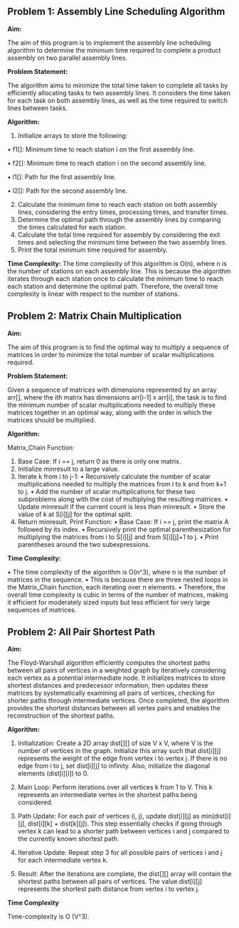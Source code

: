 ## Problem 1: Assembly Line Scheduling Algorithm

__Aim:__  

The aim of this program is to implement the assembly line scheduling algorithm to determine the minimum time required to complete a product assembly on two parallel assembly lines.

__Problem Statement:__

The algorithm aims to minimize the total time taken to complete all tasks by efficiently allocating tasks to two assembly lines. It considers the time taken for each task on both assembly lines, as well as the time required to switch lines between tasks.

__Algorithm:__
1.	Initialize arrays to store the following:
   
   •	f1[]: Minimum time to reach station i on the first assembly line.

   •	f2[]: Minimum time to reach station i on the second assembly line.

   •	l1[]: Path for the first assembly line.

   •	l2[]: Path for the second assembly line.

2.	Calculate the minimum time to reach each station on both assembly lines, considering the entry times, processing times, and transfer times.
3.	Determine the optimal path through the assembly lines by comparing the times calculated for each station.
4.	Calculate the total time required for assembly by considering the exit times and selecting the minimum time between the two assembly lines.
5.	Print the total minimum time required for assembly.

__Time Complexity:__
The time complexity of this algorithm is O(n), where n is the number of stations on each assembly line. This is because the algorithm iterates through each station once to calculate the minimum time to reach each station and determine the optimal path. Therefore, the overall time complexity is linear with respect to the number of stations.

## Problem 2: Matrix Chain Multiplication

__Aim:__

The aim of this program is to find the optimal way to multiply a sequence of matrices in order to minimize the total number of scalar multiplications required.


__Problem Statement:__

Given a sequence of matrices with dimensions represented by an array arr[], where the ith matrix has dimensions arr[i-1] x arr[i], the task is to find the minimum number of scalar multiplications needed to multiply these matrices together in an optimal way, along with the order in which the matrices should be multiplied.


__Algorithm:__

Matrix_Chain Function:
1.	Base Case: If i == j, return 0 as there is only one matrix.
2.	Initialize minresult to a large value.
3.	Iterate k from i to j-1:
    •	Recursively calculate the number of scalar multiplications needed to multiply the matrices from i to k and from k+1 to j.
    •	Add the number of scalar multiplications for these two subproblems along with the cost of multiplying the resulting matrices.
    •	Update minresult if the current count is less than minresult.
    •	Store the value of k at S[i][j] for the optimal split.
4.	Return minresult.
Print Function:
    •	Base Case: If i == j, print the matrix A followed by its index.
    •	Recursively print the optimal parenthesization for multiplying the matrices from i to S[i][j] and from S[i][j]+1 to j.
    •	Print parentheses around the two subexpressions.

__Time Complexity:__

•	The time complexity of the algorithm is O(n^3), where n is the number of matrices in the sequence.
•	This is because there are three nested loops in the Matrix_Chain function, each iterating over n elements.
•	Therefore, the overall time complexity is cubic in terms of the number of matrices, making it efficient for moderately sized inputs but less efficient for very large sequences of matrices.


## Problem 2: All Pair Shortest Path

__Aim:__

The Floyd-Warshall algorithm efficiently computes the shortest paths between all pairs of vertices in a weighted graph by iteratively considering each vertex as a potential intermediate node. It initializes matrices to store shortest distances and predecessor information, then updates these matrices by systematically examining all pairs of vertices, checking for shorter paths through intermediate vertices. Once completed, the algorithm provides the shortest distances between all vertex pairs and enables the reconstruction of the shortest paths.

__Algorithm:__

1. Initialization: Create a 2D array dist[][] of size V x V, where V is the number of vertices in the graph. Initialize this array such that dist[i][j] represents the weight of the edge from vertex i to vertex j. If there is no edge from i to j, set dist[i][j] to infinity. Also, initialize the diagonal elements (dist[i][i]) to 0.

2. Main Loop: Perform iterations over all vertices k from 1 to V. This k represents an intermediate vertex in the shortest paths being considered.

3. Path Update: For each pair of vertices (i, j), update dist[i][j] as min(dist[i][j], dist[i][k] + dist[k][j]). This step essentially checks if going through vertex k can lead to a shorter path between vertices i and j compared to the currently known shortest path.

4. Iterative Update: Repeat step 3 for all possible pairs of vertices i and j for each intermediate vertex k.

5. Result: After the iterations are complete, the dist[][] array will contain the shortest paths between all pairs of vertices. The value dist[i][j] represents the shortest path distance from vertex i to vertex j.

__Time Complexity__

Time-complexity is O (V^3).
